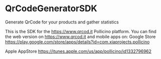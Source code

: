 # QrCodeGeneratorSDK
Generate QrCode for your products and gather statistics

This is the SDK for the https://www.qrcod.it Pollicino platform.
You can find the web version on https://www.qrcod.it and mobile apps on:
Google Store
https://play.google.com/store/apps/details?id=com.xiaprojects.pollicino

Apple AppStore
https://itunes.apple.com/us/app/pollicino/id1332796962

